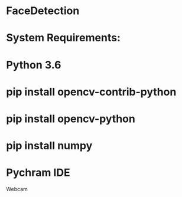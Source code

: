 # FaceDetection
# System Requirements:
# Python 3.6
# pip install opencv-contrib-python
# pip install opencv-python
# pip install numpy
# Pychram IDE
Webcam
